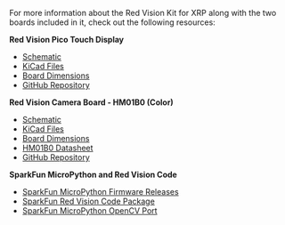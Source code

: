 For more information about the Red Vision Kit for XRP along with the two boards included in it, check out the following resources:

**Red Vision Pico Touch Display**
* [Schematic](./assets/board_files/)
* [KiCad Files](./assets/board_files/SparkFun_Pico_Touch_Display.zip)
* [Board Dimensions](./assets/board_files/SparkFun_Red_Vision_Touch_Display_for_Pico.jpg)
* [GitHub Repository](https://github.com/sparkfun/SparkFun_Red_Vision_Touch_Display_for_Pico)

**Red Vision Camera Board - HM01B0 (Color)**
* [Schematic](./assets/board_files/)
* [KiCad Files](./assets/board_files/SparkFun_Camera_Board_HM01B0.zip)
* [Board Dimensions](./assets/board_files/SparkFun_Red_Vision_Camera_Board_HM01B0.jpg)
* [HM01B0 Datasheet](https://cdn.sparkfun.com/assets/7/f/c/8/3/HM01B0-MNA-Datasheet.pdf)
* [GitHub Repository](https://github.com/sparkfun/SparkFun_Red_Vision_Camera_Board_HM01B0)

**SparkFun MicroPython and Red Vision Code**
* [SparkFun MicroPython Firmware Releases](https://github.com/sparkfun/micropython/releases)
* [SparkFun Red Vision Code Package](https://github.com/sparkfun/red_vision)
* [SparkFun MicroPython OpenCV Port](https://github.com/sparkfun/micropython-opencv)